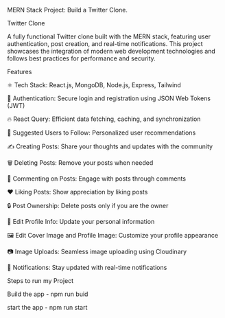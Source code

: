 MERN Stack Project: Build a Twitter Clone.


Twitter Clone


A fully functional Twitter clone built with the MERN stack, featuring user authentication, post creation, and real-time notifications. This project showcases the integration of modern web development technologies and follows best practices for performance and security.

Features


⚛️ Tech Stack: React.js, MongoDB, Node.js, Express, Tailwind


🔐 Authentication: Secure login and registration using JSON Web Tokens (JWT)


🔥 React Query: Efficient data fetching, caching, and synchronization


👥 Suggested Users to Follow: Personalized user recommendations


✍️ Creating Posts: Share your thoughts and updates with the community


🗑️ Deleting Posts: Remove your posts when needed


💬 Commenting on Posts: Engage with posts through comments


❤️ Liking Posts: Show appreciation by liking posts


🔒 Post Ownership: Delete posts only if you are the owner


📝 Edit Profile Info: Update your personal information


🖼️ Edit Cover Image and Profile Image: Customize your profile appearance


📷 Image Uploads: Seamless image uploading using Cloudinary


🔔 Notifications: Stay updated with real-time notifications


Steps to run my Project


Build the app - npm run buid


start the app - npm run start
